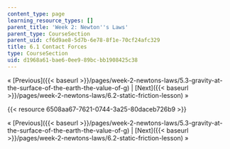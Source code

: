 ```yaml
---
content_type: page
learning_resource_types: []
parent_title: 'Week 2: Newton''s Laws'
parent_type: CourseSection
parent_uid: cf6d9ae8-5d7b-6e78-8f1e-70cf24afc329
title: 6.1 Contact Forces
type: CourseSection
uid: d1968a61-bae6-0ee9-89bc-bb1908425c38
---
```


« [Previous]({{< baseurl >}}/pages/week-2-newtons-laws/5.3-gravity-at-the-surface-of-the-earth-the-value-of-g) | [Next]({{< baseurl >}}/pages/week-2-newtons-laws/6.2-static-friction-lesson) »

{{< resource 6508aa67-7621-0744-3a25-80daceb726b9 >}}

« [Previous]({{< baseurl >}}/pages/week-2-newtons-laws/5.3-gravity-at-the-surface-of-the-earth-the-value-of-g) | [Next]({{< baseurl >}}/pages/week-2-newtons-laws/6.2-static-friction-lesson) »
